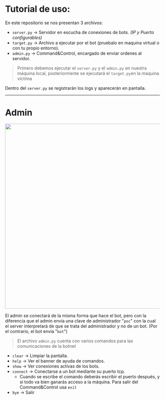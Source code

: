 # Tutorial de uso:

En este repositorio se nos presentan 3 archivos:
- `server.py` -> Servidor en escucha de conexiones de bots. *(IP y Puerto configurables)*
- `target.py` -> Archivo a ejecutar por el bot (pruebalo en maquina virtual o con tu propio entorno).
- `admin.py`  -> Command&Control, encargado de enviar ordenes al servidor.

>Primero debemos ejecutar el `server.py` y el `admin.py` en nuestra máquina local, posteriormente se ejecutará el `target.py`en la maquina víctima

Dentro del `server.py` se registrarán los logs y aparecerán en pantalla.

--- 

# Admin

<img src="https://i.imgur.com/67oyEu4.png" width=600px>

El admin se conectará de la misma forma que hace el bot, pero con la diferencia que el admin envía una clave de administrador "`poc`" con la cual el server interpretará de que se trata del administrador y no de un bot. (Por el contrario, el bot envía "`bot`")

> El archivo `admin.py` cuenta con varios comandos para las comunicaciones de la botnet

- `clear` -> Limpiar la pantalla.
- `help` -> Ver el banner de ayuda de comandos.
- `show` -> Ver conexiones activas de los bots.
- `connect` -> Conectarse a un bot mediante su puerto tcp.
	- Cuando se escribe el comando deberás escribir el puerto después, y si todo va bien ganarás acceso a la máquina. Para salir del Command&Control usa `exit`
- `bye` -> Salir
